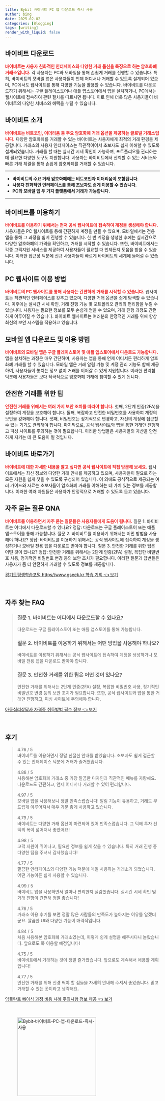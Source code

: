 ```yaml
---
title: Bybit 바이비트 PC 앱 다운로드 즉시 사용
author: bing
date: 2025-02-02
categories: [Blogging]
tags: [writing]
render_with_liquid: false
---
```



<h2 id='바이비트 다운로드'>바이비트 다운로드</h2>

<p><b><span style="color: #ee2323;">바이비트는 사용자 친화적인 인터페이스와 다양한 거래 옵션을 특징으로 하는 암호화폐 거래소입니다.</span></b> 각 사용자는 PC와 모바일을 통해 손쉽게 거래를 진행할 수 있습니다. 특히, 바이비트의 모바일 앱은 사용자들이 언제 어디서나 거래할 수 있도록 설계되어 있으며, PC에서도 웹사이트를 통해 다양한 기능을 활용할 수 있습니다. 바이비트를 다운로드하기 위해서는 구글 플레이스토어나 애플 앱스토어에서 앱을 설치하거나, PC에서는 웹사이트에 접속하여 관련 절차를 따르시면 됩니다. 이로 인해 더욱 많은 사용자들이 바이비트의 다양한 서비스와 혜택을 누릴 수 있습니다.</p>

<h2 id='바이비트 소개'>바이비트 소개</h2>

<p><b><span style="color: #ee2323;">바이비트는 비트코인, 이더리움 등 주요 암호화폐 거래 옵션을 제공하는 글로벌 거래소입니다.</span></b> 다양한 암호화폐를 거래할 수 있는 바이비트는 사용자에게 최적의 거래 환경을 제공합니다. 거래소의 사용자 인터페이스는 직관적이어서 초보자도 쉽게 이해할 수 있도록 설계되었습니다. 거래를 할 때는 실시간 시세 확인이 가능하며, 포트폴리오를 관리하는 데 필요한 다양한 도구도 지원합니다. 사용자는 바이비트에서 신뢰할 수 있는 서비스와 빠른 거래 체결을 통해 손쉽게 암호화폐를 거래할 수 있습니다.</p>

<hr />

<ul>
    <li><b>바이비트의 주요 거래 암호화폐에는 비트코인과 이더리움이 포함됩니다.</b></li>
    <li><b>사용자 친화적인 인터페이스를 통해 초보자도 쉽게 이용할 수 있습니다.</b></li>
    <li><b>PC와 모바일 앱 두 가지 플랫폼에서 거래가 가능합니다.</b></li>
</ul>

<hr />

<h2 id='바이비트를 이용하기'>바이비트를 이용하기</h2>

<p><b><span style="color: #ee2323;">바이비트를 이용하기 위해서는 먼저 공식 웹사이트에 접속하여 계정을 생성해야 합니다.</span></b> 사용자들은 PC 웹사이트를 통해 간편하게 계정을 만들 수 있으며, 모바일에서는 전용 앱을 통해 그 과정을 쉽게 진행할 수 있습니다. 한 번 계정을 생성한 후에는 실시간으로 다양한 암호화폐의 가격을 확인하고, 거래를 시작할 수 있습니다. 또한, 바이비트에서는 각종 고객지원 서비스를 제공하여 사용자들이 필요할 때 언제든지 도움을 받을 수 있습니다. 이러한 접근성 덕분에 신규 사용자들이 빠르게 바이비트의 세계에 들어설 수 있습니다.</p>

<h2 id='PC 웹사이트 이용 방법'>PC 웹사이트 이용 방법</h2>

<p><b><span style="color: #ee2323;">바이비트의 PC 웹사이트를 통해 사용자는 간편하게 거래를 시작할 수 있습니다.</span></b> 웹사이트는 직관적인 인터페이스를 갖추고 있으며, 다양한 거래 옵션을 쉽게 탐색할 수 있습니다. 이후에는 실시간 시세 확인, 거래 진행 기능 및 포트폴리오 관리의 편리함을 누릴 수 있습니다. 사용자는 필요한 정보를 모두 손쉽게 얻을 수 있으며, 거래 진행 과정도 간편하게 이루어질 수 있습니다. 바이비트 웹사이트는 여러분의 안정적인 거래를 위해 항상 최신의 보안 시스템을 적용하고 있습니다.</p>

<h2 id='모바일 앱 다운로드 및 이용 방법'>모바일 앱 다운로드 및 이용 방법</h2>

<p><b><span style="color: #ee2323;">바이비트의 모바일 앱은 구글 플레이스토어 및 애플 앱스토어에서 다운로드 가능합니다.</span></b> 앱을 설치하는 과정은 매우 간단하며, 사용자는 앱을 통해 언제 어디서든 편리하게 암호화폐 거래를 할 수 있습니다. 모바일 앱은 거래 알림 기능 및 계정 관리 기능도 함께 제공하여, 사용자들이 놓치는 정보 없이 거래를 이어갈 수 있게 지원합니다. 이러한 편리함 덕분에 사용자들은 보다 적극적으로 암호화폐 거래에 참여할 수 있게 됩니다.</p>

<h2 id='안전한 거래를 위한 팁'>안전한 거래를 위한 팁</h2>

<p><b><span style="color: #ee2323;">안전한 거래를 위해서는 여러 가지 보안 조치를 따라야 합니다.</span></b> 첫째, 2단계 인증(2FA)을 설정하여 계정을 보호해야 합니다. 둘째, 복잡하고 안전한 비밀번호를 사용하여 계정의 보안을 강화해야 합니다. 셋째, 비밀번호는 정기적으로 변경하고, 자신의 계정에 접근할 수 있는 기기도 관리해야 합니다. 마지막으로, 공식 웹사이트와 앱을 통한 거래만 진행하고 피싱 사이트를 주의하는 것이 필요합니다. 이러한 방법들은 사용자들의 자산을 안전하게 지키는 데 큰 도움이 될 것입니다.</p>

<h2 id='바이비트 바로가기'>바이비트 바로가기</h2>

<p><b><span style="color: #ee2323;">바이비트에 대한 자세한 내용을 알고 싶다면 공식 웹사이트에 직접 방문해 보세요.</span></b> 웹사이트에서는 최신 정보와 다양한 거래 안내를 제공하고 있으며, 사용자들이 필요로 하는 모든 자원을 쉽게 찾을 수 있도록 구성되어 있습니다. 이 외에도 공식적으로 제공되는 여러 가이드와 자료는 초보자들이 암호화폐 거래를 이해하는 데 가치 있는 정보를 제공합니다. 이러한 여러 자원들은 사용자가 안정적으로 거래할 수 있도록 돕고 있습니다.</p>

<h2 id='자주 묻는 질문 QNA'>자주 묻는 질문 QNA</h2>

<p><b><span style="color: #ee2323;">바이비트를 이용하면서 자주 묻는 질문들은 사용자들에게 도움이 됩니다.</span></b> 질문 1. 바이비트는 어디에서 다운로드할 수 있나요? 정답: 다운로드는 구글 플레이스토어 또는 애플 앱스토어를 통해 가능합니다. 질문 2. 바이비트를 이용하기 위해서는 어떤 방법을 사용해야 하나요? 정답: 바이비트를 이용하기 위해서는 공식 웹사이트에 접속하여 계정을 생성하거나 모바일 전용 앱을 다운로드 받아야 합니다. 질문 3. 안전한 거래를 위한 팁은 어떤 것이 있나요? 정답: 안전한 거래를 위해서는 2단계 인증(2FA) 설정, 복잡한 비밀번호 사용, 정기적인 비밀번호 변경 등의 보안 조치가 필요합니다. 이러한 질문과 답변들은 사용자가 좀 더 안전하게 거래할 수 있도록 정보를 제공합니다.</p>


<p><a class="click-button" title="경기도평생학습포털 https//www.gseek.kr 학습 기회" href="https://blackassets.github.io/posts/%EA%B2%BD%EA%B8%B0%EB%8F%84%ED%8F%89%EC%83%9D%ED%95%99%EC%8A%B5%ED%8F%AC%ED%84%B8-httpswww.gseek.kr-%ED%95%99%EC%8A%B5-%EA%B8%B0%ED%9A%8C/" rel="dofollow">경기도평생학습포털 https//www.gseek.kr 학습 기회 👈 보기</a></p><br>
<h2 id='자주_찾는_FAQ'>자주 찾는 FAQ</h2>
<div itemscope="" itemtype="https://schema.org/FAQPage"> 
<blockquote> 
<div itemscope="" itemprop="mainEntity" itemtype="https://schema.org/Question"> 
<h3 itemprop="name">질문 1. 바이비트는 어디에서 다운로드할 수 있나요?</h3> 
<div itemscope="" itemprop="acceptedAnswer" itemtype="https://schema.org/Answer"> 
<span itemprop="text"> 
<p>다운로드는 구글 플레이스토어 또는 애플 앱스토어를 통해 가능합니다.</p> 
</span> 
</div> 
</div> 
<div itemscope="" itemprop="mainEntity" itemtype="https://schema.org/Question"> 
<h3 itemprop="name">질문 2. 바이비트를 이용하기 위해서는 어떤 방법을 사용해야 하나요?</h3> 
<div itemscope="" itemprop="acceptedAnswer" itemtype="https://schema.org/Answer"> 
<span itemprop="text"> 
<p>바이비트를 이용하기 위해서는 공식 웹사이트에 접속하여 계정을 생성하거나 모바일 전용 앱을 다운로드 받아야 합니다.</p> 
</span> 
</div> 
</div> 
<div itemscope="" itemprop="mainEntity" itemtype="https://schema.org/Question"> 
<h3 itemprop="name">질문 3. 안전한 거래를 위한 팁은 어떤 것이 있나요?</h3> 
<div itemscope="" itemprop="acceptedAnswer" itemtype="https://schema.org/Answer"> 
<span itemprop="text"> 
<p>안전한 거래를 위해서는 2단계 인증(2FA) 설정, 복잡한 비밀번호 사용, 정기적인 비밀번호 변경 등의 보안 조치가 필요합니다. 또한, 공식 웹사이트와 앱을 통한 거래만 진행하고, 피싱 사이트에 주의해야 합니다.</p> 
</span> 
</div> 
</div> 
</blockquote> 
</div>
<p><a class="click-button" title="아동심리상담사 자격증 취득방법 필수 정보" href="https://blackassets.github.io/posts/%EC%95%84%EB%8F%99%EC%8B%AC%EB%A6%AC%EC%83%81%EB%8B%B4%EC%82%AC-%EC%9E%90%EA%B2%A9%EC%A6%9D-%EC%B7%A8%EB%93%9D%EB%B0%A9%EB%B2%95-%ED%95%84%EC%88%98-%EC%A0%95%EB%B3%B4/" rel="dofollow">아동심리상담사 자격증 취득방법 필수 정보 👈 보기</a></p><br>
<h2 id='후기'>후기</h2>
<div itemscope itemtype="https://schema.org/Product">
  <blockquote>
  <div itemprop="review" itemscope itemtype="https://schema.org/Review">
      <div itemprop="reviewRating" itemscope itemtype="https://schema.org/Rating"> <span itemprop="ratingValue">4.76</span> / <span itemprop="bestRating">5</span> </div>
      <span itemprop="reviewBody">바이비트를 이용하면서 정말 친절한 안내를 받았습니다. 초보자도 쉽게 접근할 수 있는 인터페이스 덕분에 거래가 즐거웠습니다.</span>
  </div>
  <br>
  <div itemprop="review" itemscope itemtype="https://schema.org/Review">
      <div itemprop="reviewRating" itemscope itemtype="https://schema.org/Rating"> <span itemprop="ratingValue">4.88</span> / <span itemprop="bestRating">5</span> </div>
      <span itemprop="reviewBody">사용해본 암호화폐 거래소 중 가장 깔끔한 디자인과 직관적인 메뉴를 자랑해요. 다운로드도 간편하고, 언제 어디서나 거래할 수 있어 편리합니다.</span>
  </div>
  <br>
  <div itemprop="review" itemscope itemtype="https://schema.org/Review">
      <div itemprop="reviewRating" itemscope itemtype="https://schema.org/Rating"> <span itemprop="ratingValue">4.97</span> / <span itemprop="bestRating">5</span> </div>
      <span itemprop="reviewBody">모바일 앱을 사용해보니 정말 만족스럽습니다! 알림 기능이 유용하고, 거래도 부드럽게 이루어져서 매우 기분 좋게 사용하고 있습니다.</span>
  </div>
  <br>
  <div itemprop="review" itemscope itemtype="https://schema.org/Review">
      <div itemprop="reviewRating" itemscope itemtype="https://schema.org/Rating"> <span itemprop="ratingValue">4.79</span> / <span itemprop="bestRating">5</span> </div>
      <span itemprop="reviewBody">바이비트는 다양한 거래 옵션이 마련되어 있어 만족스럽습니다. 그 덕에 투자 선택의 폭이 넓어져서 좋았어요!</span>
  </div>
  <br>
  <div itemprop="review" itemscope itemtype="https://schema.org/Review">
      <div itemprop="reviewRating" itemscope itemtype="https://schema.org/Rating"> <span itemprop="ratingValue">4.98</span> / <span itemprop="bestRating">5</span> </div>
      <span itemprop="reviewBody">고객 지원이 뛰어나고, 필요한 정보를 쉽게 찾을 수 있습니다. 특히 거래 진행 중 다양한 팁을 주셔서 감사했습니다!</span>
  </div>
  <br>
  <div itemprop="review" itemscope itemtype="https://schema.org/Review">
      <div itemprop="reviewRating" itemscope itemtype="https://schema.org/Rating"> <span itemprop="ratingValue">4.77</span> / <span itemprop="bestRating">5</span> </div>
      <span itemprop="reviewBody">깔끔한 인터페이스와 다양한 기능 덕분에 매일 사용하는 거래소가 되었습니다. 어떤 기능이든 쉽게 사용할 수 있습니다.</span>
  </div>
  <br>
  <div itemprop="review" itemscope itemtype="https://schema.org/Review">
      <div itemprop="reviewRating" itemscope itemtype="https://schema.org/Rating"> <span itemprop="ratingValue">4.99</span> / <span itemprop="bestRating">5</span> </div>
      <span itemprop="reviewBody">바이비트 앱을 사용하면서 얼마나 편리한지 실감했습니다. 실시간 시세 확인 및 거래 진행이 간편해 정말 좋습니다!</span>
  </div>
  <br>
  <div itemprop="review" itemscope itemtype="https://schema.org/Review">
      <div itemprop="reviewRating" itemscope itemtype="https://schema.org/Rating"> <span itemprop="ratingValue">4.76</span> / <span itemprop="bestRating">5</span> </div>
      <span itemprop="reviewBody">거래소 이용 후기를 보면 정말 많은 사람들의 만족도가 높아지는 이유를 알겠더군요. 깔끔한 UI와 다양한 기능이 매력적입니다.</span>
  </div>
  <br>
  <div itemprop="review" itemscope itemtype="https://schema.org/Review">
      <div itemprop="reviewRating" itemscope itemtype="https://schema.org/Rating"> <span itemprop="ratingValue">4.84</span> / <span itemprop="bestRating">5</span> </div>
      <span itemprop="reviewBody">처음 사용해본 암호화폐 거래소였는데, 이렇게 쉽게 설명을 해주시다니 놀랐습니다. 앞으로도 쭉 이용할 예정입니다!</span>
  </div>
  <br>
  <div itemprop="review" itemscope itemtype="https://schema.org/Review">
      <div itemprop="reviewRating" itemscope itemtype="https://schema.org/Rating"> <span itemprop="ratingValue">4.75</span> / <span itemprop="bestRating">5</span> </div>
      <span itemprop="reviewBody">바이비트에서 거래하는 것이 정말 즐거웠습니다. 앞으로도 계속해서 애용할 계획입니다!</span>
  </div>
  <br>
  <div itemprop="review" itemscope itemtype="https://schema.org/Review">
      <div itemprop="reviewRating" itemscope itemtype="https://schema.org/Rating"> <span itemprop="ratingValue">4.77</span> / <span itemprop="bestRating">5</span> </div>
      <span itemprop="reviewBody">안전한 거래를 위해 신경 써야 할 점들을 자세히 안내해 주셔서 좋았습니다. 믿고 거래할 수 있는 곳이라고 생각해요.</span>
  </div>
  </blockquote>
</div>
<p><a class="click-button" title="임플란트 뼈이식 과정 비용 사례 주의사항 정보 제공" href="https://blackassets.github.io/posts/%EC%9E%84%ED%94%8C%EB%9E%80%ED%8A%B8-%EB%BC%88%EC%9D%B4%EC%8B%9D-%EA%B3%BC%EC%A0%95-%EB%B9%84%EC%9A%A9-%EC%82%AC%EB%A1%80-%EC%A3%BC%EC%9D%98%EC%82%AC%ED%95%AD-%EC%A0%95%EB%B3%B4-%EC%A0%9C%EA%B3%B5/" rel="dofollow">임플란트 뼈이식 과정 비용 사례 주의사항 정보 제공 👈 보기</a></p><br>
<figure class="image"><img src="https://blackassets.github.io/assets/img/thumbnail/Bybit-바이비트-PC-앱-다운로드-즉시-사용.webp" alt="Bybit-바이비트-PC-앱-다운로드-즉시-사용" width="256" height="256"></figure>